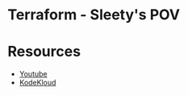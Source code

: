 # Terraform - Sleety's POV
# Resources
- [Youtube](https://www.youtube.com/watch?v=YcJ9IeukJL8)
- [KodeKloud](https://learn.kodekloud.com/user/courses/udemy-labs-terraform-for-beginners/)
